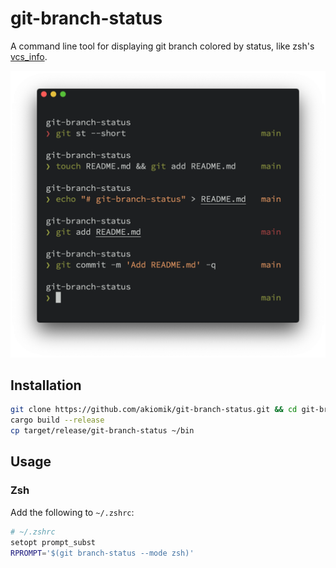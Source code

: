 # git-branch-status

A command line tool for displaying git branch colored by status, like zsh's [vcs_info](https://zsh.sourceforge.io/Doc/Release/User-Contributions.html#Version-Control-Information).

![screenshot](screenshot.png?raw=true)

## Installation

```sh
git clone https://github.com/akiomik/git-branch-status.git && cd git-branch-status
cargo build --release
cp target/release/git-branch-status ~/bin
```

## Usage

### Zsh

Add the following to `~/.zshrc`:

```sh
# ~/.zshrc
setopt prompt_subst
RPROMPT='$(git branch-status --mode zsh)'
```
